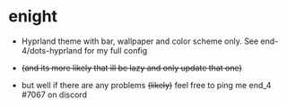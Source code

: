 # enight
 - Hyprland theme with bar, wallpaper and color scheme only. See end-4/dots-hyprland for my full config 
 
 
 
 
 
 
 
 
 - ~~(and its more likely that ill be lazy and only update that one)~~
 - but well if there are any problems ~~(likely)~~ feel free to ping me end_4 #7067  on discord

